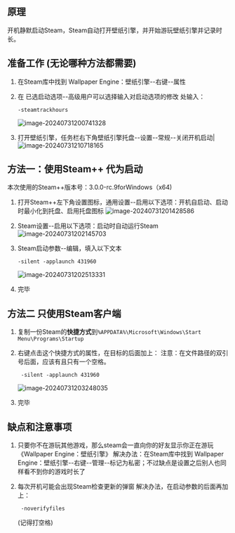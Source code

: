 ## 原理

开机静默启动Steam，Steam自动打开壁纸引擎，并开始游玩壁纸引擎并记录时长。

## 准备工作 (无论哪种方法都需要)

1. 在Steam库中找到 Wallpaper Engine：壁纸引擎--右键--属性

2. 在 已选启动选项--高级用户可以选择输入对启动选项的修改 处输入：

   ```
   -steamtrackhours
   ```

   ![image-20240731200741328](https://booster.beixinqiao.top/https://raw.githubusercontent.com/beixinti/Picture/main/Picture/202407312007521.png)

3. 打开壁纸引擎，任务栏右下角壁纸引擎托盘--设置--常规--关闭开机启动|
   ![image-20240731210718165](https://booster.beixinqiao.top/https://raw.githubusercontent.com/beixinti/Picture/main/Picture/202407312107291.png)


## 方法一：使用Steam++ 代为启动

本次使用的Steam++版本号：3.0.0-rc.9forWindows（x64)

1. 打开Steam++左下角设置图标，通用设置--启用以下选项：开机自启动、启动时最小化到托盘、启用托盘图标
   ![image-20240731201428586](https://booster.beixinqiao.top/https://raw.githubusercontent.com/beixinti/Picture/main/Picture/202407312014649.png)
   
2. Steam设置--启用以下选项：启动时自动运行Steam
   ![image-20240731202145703](https://booster.beixinqiao.top/https://raw.githubusercontent.com/beixinti/Picture/main/Picture/202407312021764.png)

3. Steam启动参数--编辑，填入以下文本
   ```
   -silent -applaunch 431960
   ```
   ![image-20240731202513331](https://booster.beixinqiao.top/https://raw.githubusercontent.com/beixinti/Picture/main/Picture/202407312025408.png)
   
4. 完毕

## 方法二 只使用Steam客户端

1. 复制一份Steam的**快捷方式**到`%APPDATA%\Microsoft\Windows\Start Menu\Programs\Startup`

2. 右键点击这个快捷方式的属性，在目标的后面加上：
   注意：在文件路径的双引号后面，应该有且只有一个空格。

   ```
    -silent -applaunch 431960
   ```

   ![image-20240731203248035](https://booster.beixinqiao.top/https://raw.githubusercontent.com/beixinti/Picture/main/Picture/202407312032114.png)
   
3. 完毕

## 缺点和注意事项

1. 只要你不在游玩其他游戏，那么steam会一直向你的好友显示你正在游玩《Wallpaper Engine：壁纸引擎》
   解决办法：在Steam库中找到 Wallpaper Engine：壁纸引擎--右键--管理--标记为私密；不过缺点是设置之后别人也同样看不到你的游戏时长了
   
1. 每次开机可能会出现Steam检查更新的弹窗
   解决办法，在启动参数的后面再加上：

   ```
    -noverifyfiles
   ```

   (记得打空格)